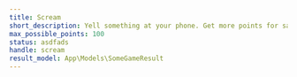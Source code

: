 ```yaml
---
title: Scream
short_description: Yell something at your phone. Get more points for saying what we tell you to and doing it in public.
max_possible_points: 100
status: asdfads
handle: scream
result_model: App\Models\SomeGameResult
---
```

